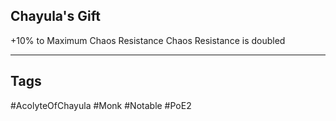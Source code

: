 ## Chayula's Gift
+10% to Maximum Chaos Resistance
Chaos Resistance is doubled

---
## Tags
#AcolyteOfChayula
#Monk
#Notable
#PoE2
